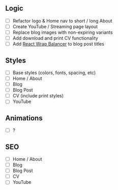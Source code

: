 
## Logic

- [ ] Refactor logo & Home nav to short / long About
- [ ] Create YouTube / Streaming page layout
- [ ] Replace blog images with non-expiring variants
- [ ] Add download and print CV functionality
- [ ] Add [React Wrap Balancer](https://react-wrap-balancer.vercel.app/) to blog post titles

## Styles

- [ ] Base styles (colors, fonts, spacing, etc)
- [ ] Home / About
- [ ] Blog
- [ ] Blog Post
- [ ] CV (include print styles)
- [ ] YouTube

## Animations

- [ ] ?

## SEO

- [ ] Home / About
- [ ] Blog
- [ ] Blog Post
- [ ] CV
- [ ] YouTube
